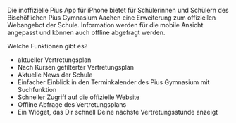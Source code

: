 Die inoffizielle Pius App für iPhone bietet für Schülerinnen und Schülern des Bischöflichen Pius Gymnasium Aachen eine Erweiterung zum offiziellen Webangebot der Schule. Information werden für die mobile Ansicht angepasst und können auch offline abgefragt werden.

Welche Funktionen gibt es?

* aktueller Vertretungsplan
* Nach Kursen gefilterter Vertretungsplan
* Aktuelle News der Schule
* Einfacher Einblick in den Terminkalender des Pius Gymnasium mit Suchfunktion
* Schneller Zugriff auf die offizielle Website
* Offline Abfrage des Vertretungsplans
* Ein Widget, das Dir schnell Deine nächste Vertretungsstunde anzeigt
